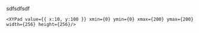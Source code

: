 sdfsdfsdf

    <XYPad value={{ x:10, y:100 }} xmin={0} ymin={0} xmax={200} ymax={200} width={256} height={256}/>
